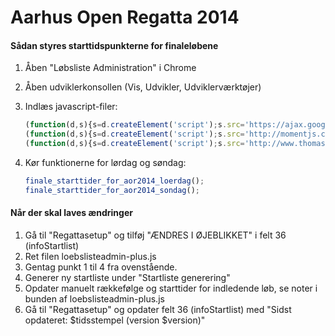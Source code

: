Aarhus Open Regatta 2014
========================

#### Sådan styres starttidspunkterne for finaleløbene

1. Åben "Løbsliste Administration" i Chrome
2. Åben udviklerkonsollen (Vis, Udvikler, Udviklerværktøjer)
3. Indlæs javascript-filer:
	```javascript
	(function(d,s){s=d.createElement('script');s.src='https://ajax.googleapis.com/ajax/libs/jquery/2.1.1/jquery.js';(d.head||d.documentElement).appendChild(s)})(document);
	(function(d,s){s=d.createElement('script');s.src='http://momentjs.com/downloads/moment.js';(d.head||d.documentElement).appendChild(s)})(document);
	(function(d,s){s=d.createElement('script');s.src='http://www.thomaslkjeldsen.com/aarhusopenregatta/loebslisteadmin-plus.js';(d.head||d.documentElement).appendChild(s)})(document);
	```

4. Kør funktionerne for lørdag og søndag:
	```javascript
	finale_starttider_for_aor2014_loerdag();
	finale_starttider_for_aor2014_sondag();
	```

#### Når der skal laves ændringer

1. Gå til "Regattasetup" og tilføj "ÆNDRES I ØJEBLIKKET" i felt 36 (infoStartlist)
2. Ret filen loebslisteadmin-plus.js
3. Gentag punkt 1 til 4 fra ovenstående.
4. Generer ny startliste under "Startliste generering"
5. Opdater manuelt rækkefølge og starttider for indledende løb, se noter i bunden af loebslisteadmin-plus.js
6. Gå til "Regattasetup" og opdater felt 36 (infoStartlist) med "Sidst opdateret: $tidsstempel (version $version)"
